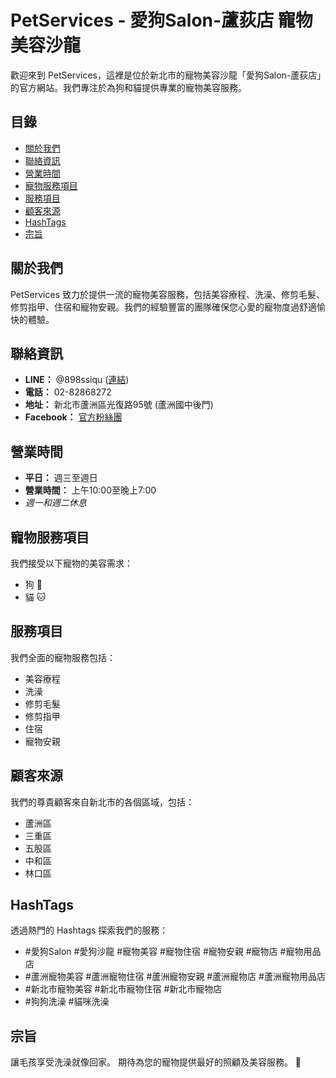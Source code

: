 # PetServices - 愛狗Salon-蘆荻店 寵物美容沙龍

歡迎來到 PetServices，這裡是位於新北市的寵物美容沙龍「愛狗Salon-蘆荻店」的官方網站。我們專注於為狗和貓提供專業的寵物美容服務。

## 目錄

- [關於我們](#about-us)
- [聯絡資訊](#contact-information)
- [營業時間](#business-hours)
- [寵物服務項目](#services-pet-types)
- [服務項目](#services-item)
- [顧客來源](#customer-base)
- [HashTags](#service-hashtags)
- [宗旨](#purpose)

<a name="about-us"></a>
## 關於我們

PetServices 致力於提供一流的寵物美容服務，包括美容療程、洗澡、修剪毛髮、修剪指甲、住宿和寵物安親。我們的經驗豐富的團隊確保您心愛的寵物度過舒適愉快的體驗。

<a name="contact-information"></a>
## 聯絡資訊

- **LINE：** @898ssiqu ([連結](https://line.me/R/ti/p/@898ssiqu))
- **電話：** 02-82868272
- **地址：** 新北市蘆洲區光復路95號 (蘆洲國中後門)
- **Facebook：** [官方粉絲團](https://www.facebook.com/IGoSalonLudi)

<a name="business-hours"></a>
## 營業時間

- **平日：** 週三至週日
- **營業時間：** 上午10:00至晚上7:00
- *週一和週二休息*

<a name="services-pet-types"></a>
## 寵物服務項目

我們接受以下寵物的美容需求：
- 狗 🐶
- 貓 🐱

<a name="services-item"></a>
## 服務項目

我們全面的寵物服務包括：
- 美容療程
- 洗澡
- 修剪毛髮
- 修剪指甲
- 住宿
- 寵物安親

<a name="customer-base"></a>
## 顧客來源

我們的尊貴顧客來自新北市的各個區域，包括：
- 蘆洲區
- 三重區
- 五股區
- 中和區
- 林口區

<a name="service-hashtags"></a>
## HashTags

透過熱門的 Hashtags 探索我們的服務：
- #愛狗Salon #愛狗沙龍 #寵物美容 #寵物住宿 #寵物安親 #寵物店 #寵物用品店
- #蘆洲寵物美容 #蘆洲寵物住宿 #蘆洲寵物安親 #蘆洲寵物店 #蘆洲寵物用品店
- #新北市寵物美容 #新北市寵物住宿 #新北市寵物店
- #狗狗洗澡 #貓咪洗澡

<a name="purpose"></a>
## 宗旨

讓毛孩享受洗澡就像回家。
期待為您的寵物提供最好的照顧及美容服務。 🐾
